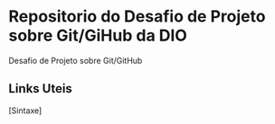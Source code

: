 # Repositorio do Desafio de Projeto sobre Git/GiHub da DIO
Desafio de Projeto sobre Git/GitHub

## Links Uteis
  [Sintaxe]
